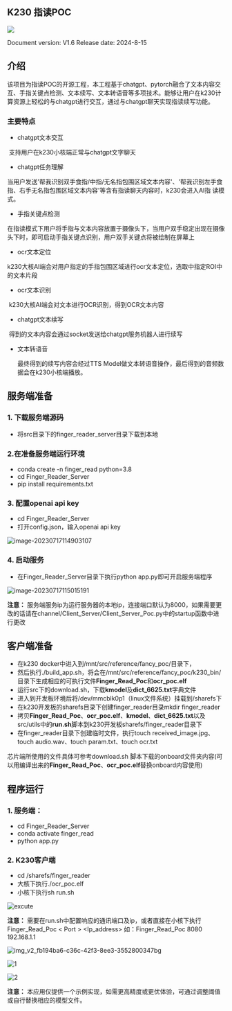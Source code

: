 ## K230 指读POC

![](./resource/example_images/canaan-cover.png)

Document version: V1.6 Release date: 2024-8-15

## 介绍

该项目为指读POC的开源工程，本工程基于chatgpt、pytorch融合了文本内容交互、手指关键点检测、文本续写、文本转语音等多项技术。能够让用户在k230计算资源上轻松的与chatgpt进行交互，通过与chatgpt聊天实现指读续写功能。

### 主要特点

* chatgpt文本交互

​		支持用户在k230小核端正常与chatgpt文字聊天

* chatgpt任务理解

​		当用户发送'帮我识别双手食指/中指/无名指包围区域文本内容'、'帮我识别左手食指、右手无名指包围区域文本内容'等含有指读聊天内容时，k230会进入AI指		读模式。

* 手指关键点检测

​		在指读模式下用户将手指与文本内容放置于摄像头下，当用户双手稳定出现在摄像头下时，即可启动手指关键点识别，用户双手关键点将被绘制在屏幕上

* ocr文本定位

​		k230大核AI端会对用户指定的手指包围区域进行ocr文本定位，选取中指定ROI中的文本片段

* ocr文本识别

​		k230大核AI端会对文本进行OCR识别，得到OCR文本内容

* chatgpt文本续写

​		得到的文本内容会通过socket发送给chatgpt服务机器人进行续写

* 文本转语音

  最终得到的续写内容会经过TTS Model做文本转语音操作，最后得到的音频数据会在k230小核端播放。
  
  

## 服务端准备

### 1. 下载服务端源码

- 将src目录下的finger_reader_server目录下载到本地

### 2.在准备服务端运行环境

* conda create -n finger_read python=3.8
* cd Finger_Reader_Server
* pip install requirements.txt

### 3. 配置openai api key

* cd Finger_Reader_Server
* 打开config.json，输入openai api key

![image-20230717114903107](./resource/example_images/3.png)

### 4. 启动服务

* 在Finger_Reader_Server目录下执行python app.py即可开启服务端程序

![image-20230717115015191](./resource/example_images/4.png)

**注意：** 服务端服务ip为运行服务器的本地ip，连接端口默认为8000，如果需要更改的话请在channel/Client_Server/Client_Server_Poc.py中的startup函数中进行更改

## 客户端准备

* 在k230 docker中进入到/mnt/src/reference/fancy_poc/目录下，
* 然后执行./build_app.sh，将会在/mnt/src/reference/fancy_poc/k230_bin/目录下生成相应的可执行文件**Finger_Read_Poc**和**ocr_poc.elf**
* 运行src下的download.sh，下载**kmodel**及**dict_6625.txt**字典文件
* 进入到开发板环境后将/dev/mmcblk0p1（linux文件系统）挂载到/sharefs下
* 在k230开发板的sharefs目录下创建finger_reader目录mkdir finger_reader
* 拷贝**Finger_Read_Poc**、**ocr_poc.elf**、**kmodel**、**dict_6625.txt**以及src/utils中的**run.sh**脚本到k230开发板sharefs/finger_reader目录下
* 在finger_reader目录下创建临时文件，执行touch received_image.jpg、touch audio.wav、touch param.txt、touch ocr.txt

芯片端所使用的文件具体可参考download.sh 脚本下载的onboard文件夹内容(可以用编译出来的**Finger_Read_Poc**、**ocr_poc.elf**替换onboard内容使用)

## 程序运行

### 1. 服务端：

* cd Finger_Reader_Server
* conda activate finger_read
* python app.py

### 2. K230客户端

* cd /sharefs/finger_reader
* 大核下执行./ocr_poc.elf
* 小核下执行sh run.sh

![excute](./resource/example_images/excute.gif)

**注意：** 需要在run.sh中配置响应的通讯端口及ip，或者直接在小核下执行Finger_Read_Poc < Port > <Ip_address> 如：Finger_Read_Poc 8080 192.168.1.1

![img_v2_fb194ba6-c36c-42f3-8ee3-3552800347bg](./resource/example_images/excute_demo.gif)

![1](./resource/example_images/1.jpg)

![2](./resource/example_images/2.jpg)

**注意：** 本应用仅提供一个示例实现，如需更高精度或更优体验，可通过调整阈值或自行替换相应的模型文件。